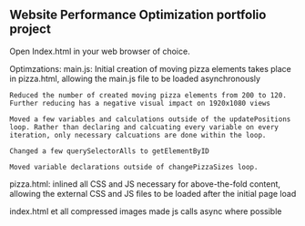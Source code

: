 ## Website Performance Optimization portfolio project

Open Index.html in your web browser of choice.


Optimzations: 
main.js: 
	Initial creation of moving pizza elements takes place in pizza.html, allowing the main.js file to be loaded asynchronously 

	Reduced the number of created moving pizza elements from 200 to 120. Further reducing has a negative visual impact on 1920x1080 views

	Moved a few variables and calculations outside of the updatePositions loop. Rather than declaring and calcuating every variable on every iteration, only necessary calcuations are done within the loop.

	Changed a few querySelectorAlls to getElementByID

	Moved variable declarations outside of changePizzaSizes loop. 

pizza.html:
	inlined all CSS and JS necessary for above-the-fold content, allowing the external CSS and JS files to be loaded after the initial page load

index.html et all
	compressed images
	made js calls async where possible


